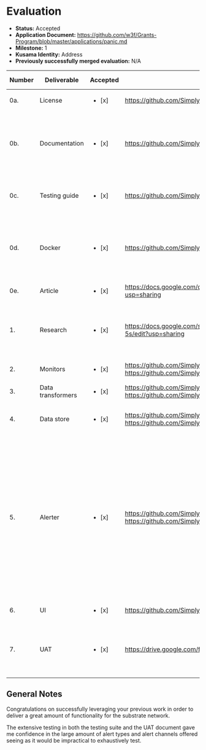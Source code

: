 # Evaluation

- **Status:** Accepted
- **Application Document:** https://github.com/w3f/Grants-Program/blob/master/applications/panic.md
- **Milestone:** 1
- **Kusama Identity:** Address
- **Previously successfully merged evaluation:** N/A

| Number | Deliverable | Accepted | Link | Evaluation Notes |
| ------ | ----------- | -------- | ---- |----------------- |
| 0a. | License |<ul><li>[x] </li></ul>| https://github.com/SimplyVC/panic/blob/master/LICENSE | Apache 2.0 | 
| 0b.  | Documentation |<ul><li>[x] </li></ul>| https://github.com/SimplyVC/panic/blob/master/README.md | Great inline documentation and READMEs throughout all the components of the projects. | 
| 0c.  | Testing guide |<ul><li>[x] </li></ul>| https://github.com/SimplyVC/panic#running-the-panic-test-suite | Everything passes and there is extensive coverage | 
| 0d.  | Docker |<ul><li>[x] </li></ul>| https://github.com/SimplyVC/panic/blob/master/docker-compose.yml | Modular docker setup that spins up all the containers required for this application | 
| 0e.  | Article |<ul><li>[x] </li></ul>| https://docs.google.com/document/d/18J3DdySEKxpMpxpzpDkr5VObVblvySDNxEWgRfIXFFg/edit?usp=sharing | Shared with grantspr | 
| 1.  | Research |<ul><li>[x] </li></ul>| https://docs.google.com/spreadsheets/d/1qvbmQIo0Kjnnwlu98KS-vc09n8QBynVQ1gCOHVUj-5s/edit?usp=sharing | Document containing information about the metrics provided by a polkadot node | 
| 2.  | Monitors |<ul><li>[x] </li></ul>|https://github.com/SimplyVC/panic/tree/master/alerter/src/monitors/network, https://github.com/SimplyVC/panic/blob/master/alerter/src/monitors/substrate.py | | 
| 3.  | Data transformers |<ul><li>[x] </li></ul>| https://github.com/SimplyVC/panic/blob/master/alerter/src/data_transformers/node/substrate.py, https://github.com/SimplyVC/panic/blob/master/alerter/src/data_transformers/networks/substrate.py | |
| 4.  | Data store |<ul><li>[x] </li></ul>| https://github.com/SimplyVC/panic/blob/master/alerter/src/data_store/stores/network/substrate.py, https://github.com/SimplyVC/panic/blob/master/alerter/src/data_store/stores/node/substrate.py | Provides data store in redis/mongo as required | 
| 5.  | Alerter |<ul><li>[x] </li></ul>| https://github.com/SimplyVC/panic/blob/master/alerter/src/alerter/alerts/node/substrate.py, https://github.com/SimplyVC/panic/blob/master/alerter/src/alerter/alerts/network/substrate.py | Provides substrate-specific alert messages for their generic `Alert` class. Alerts were tested using the Telegram alert channel, in addition to the provided UI/logs themselves. Many more alert channels are possible (Slack, Email, OpsGenie, Pagerduty, Twilio). | 
| 6.  | UI |<ul><li>[x] </li></ul>| https://github.com/SimplyVC/panic/tree/master/ui | Works | 
| 7.  | UAT |<ul><li>[x] </li></ul>| https://drive.google.com/file/d/1aLOZSfFdlxyU3Fo3wPExrPcfAutIXUMI/view?usp=sharing | User Acceptance Testing document with various tests of the system as a whole | 


## General Notes

Congratulations on successfully leveraging your previous work in order to deliver a great amount of functionality for the substrate network. 

The extensive testing in both the testing suite and the UAT document gave me confidence in the large amount of alert types and alert channels offered seeing as it would be impractical to exhaustively test.
